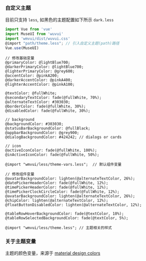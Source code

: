 
<!-- 动态的切换主题,需要依赖 `webpack` 的 `raw-loader` 加载器

```html
<template>
<vui-tabs :value="theme" @change="changeTheme">
  <vui-tab title="LIGHT (DEFAULT)" value="light"/>
  <vui-tab title="DARK" value="dark"/>
  <vui-tab title="CARBON" value="carbon"/>
  <vui-tab title="TEAL" value="teal"/>
</vui-tabs>
</template>
<script>
import light from 'wmvui/dist/theme-default.css'
import dark from 'wmvui/dist/theme-dark.css'
import carbon from 'wmvui/dist/theme-carbon.css'
import teal from 'wmvui/dist/theme-teal.css'
export default {
  data () {
    return {
      theme: 'light',
      themes: {
        light,
        dark,
        carbon,
        teal
      }
    }
  },
  methods: {
    changeTheme (theme) {
      this.theme = theme
      const styleEl = this.getThemeStyle()
      styleEl.innerHTML = this.themes[theme] || ''
    },
    getThemeStyle () {
      const themeId = 'muse-theme'
      let styleEl = document.getElementById(themeId)
      if (styleEl) return styleEl
      styleEl = document.createElement('style')
      styleEl.id = themeId
      document.body.appendChild(styleEl)
      return styleEl
    }
  }
}
</script>
``` -->

### 自定义主题
目前只支持 `less`, 如黑色的主题配置如下所示 `dark.less`
```js
import Vue from 'vue'
import MuseUI from 'wuvui'
import 'wmvui/dist/wuvui.css'
@import "path/theme.less"; // 引入自定义主题(path)路径
Vue.use(MuseUI)
```

```less
// 修改基础变量
@primaryColor: @lightBlue700;
@darkerPrimaryColor: @lightBlue700;
@lighterPrimaryColor: @grey600;
@accentColor: @pinkA200;
@darkerAccentColor: @pinkA400;
@lighterAccentColor: @pinkA100;

@textColor: @fullWhite;
@secondaryTextColor: fade(@fullWhite, 70%);
@alternateTextColor: #303030;
@borderColor: fade(@fullWhite, 30%);
@disabledColor: fade(@fullWhite, 30%);

// background
@backgroundColor: #303030;
@statusBarBackgroundColor: @fullBlack;
@appbarBackgroundColor: @grey900;
@dialogBackgroundColor: #424242; // dialogs or cards

// icon
@activeIconColor: fade(@fullWhite, 100%);
@inActiveIconColor: fade(@fullWhite, 50%);

@import "wmvui/less/theme-vars.less";  // 默认组件变量

// 修改组件变量
@avatarBackgroundColor: lighten(@alternateTextColor, 26%);
@datePickerHeaderColor: fade(@fullWhite, 12%);
@timePickerHeaderColor: fade(@fullWhite, 12%);
@timePickerClockCircleColor: fade(@fullWhite, 12%);
@avatarBackgroundColor: lighten(@alternateTextColor, 26%);
@chipColor: lighten(@alternateTextColor, 12%);
@floatButtonDisabledColor: lighten(@alternateTextColor, 12%);

@tableRowHoverBackgroundColor: fade(@textColor, 10%);
@tableRowSelectedBackgroundColor: fade(@textColor, 5%);

@import "wmvui/less/theme.less"; // 主题相关的样式

```

### 关于主题变量

主题的颜色变量，来源于 [material design colors](https://material.google.com/style/color.html#color-text-background-colors)

<!-- ```less
@fontFamily: Roboto, Lato, sans-serif;  // 字体

// 主色和强调色
@primaryColor: @lightBlue;           // 主色
@darkerPrimaryColor: @lightBlue700;  // 更深的主色
@lighterPrimaryColor: @grey400;      // 浅一点的主色
@accentColor: @pinkA200;             // 强调色
@darkerAccentColor: @grey100;        // 更深的强调色
@lighterAccentColor: @grey500;       // 浅一点的强调色

// 文本颜色
@textColor: @darkBlack;
@secondaryTextColor: fade(@fullBlack, 54%);
@alternateTextColor: @white;
@borderColor: fade(@fullBlack, 12%);
@disabledColor: fade(@fullBlack, 38%);

// background
@backgroundColor: @white;           // 背景色
@statusBarBackgroundColor: @grey300; // web项目没有状态栏，所以也没有使用
@appbarBackgroundColor: @grey100; // 并未在appbar组件中应用
@dialogBackgroundColor: @white; // dialogs、 cards、 paper 组件背景

// icon color
@activeIconColor: fade(@fullBlack, 54%);
@inActiveIconColor: fade(@fullBlack, 38%);
```
 -->